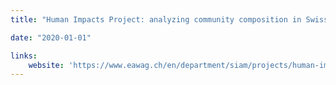 ```yaml
---
title: "Human Impacts Project: analyzing community composition in Swiss rivers"

date: "2020-01-01"

links:
    website: 'https://www.eawag.ch/en/department/siam/projects/human-impacts-on-the-community-composition-of-swiss-rivers'
---
```


